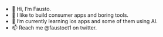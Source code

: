 - 👋 Hi, I’m Fausto.
- 👀 I like to build consumer apps and boring tools.
- 🌱 I’m currently learning ios apps and some of them using AI.
- 📫 Reach me @faustoct1 on twitter.

<!---
faustoct1/faustoct1 is a ✨ special ✨ repository because its `README.md` (this file) appears on your GitHub profile.
You can click the Preview link to take a look at your changes.
--->
